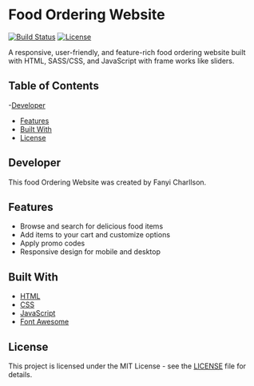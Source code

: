 # Food Ordering Website



[![Build Status](https://img.shields.io/badge/build-passing-brightgreen.svg)](https://github.com/username/food-ordering-website)
[![License](https://img.shields.io/badge/license-MIT-blue.svg)](https://github.com/username/food-ordering-website/blob/master/LICENSE)

A responsive, user-friendly, and feature-rich food ordering website built with HTML, SASS/CSS, and JavaScript with frame works like sliders.

## Table of Contents
-[Developer](#Developer)
- [Features](#features)
- [Built With](#built-with)
- [License](#license)

## Developer
This food Ordering Website was created by Fanyi Charllson.


## Features

- Browse and search for delicious food items
- Add items to your cart and customize options
- Apply promo codes
- Responsive design for mobile and desktop

## Built With

- [HTML](https://developer.mozilla.org/en-US/docs/Web/HTML)
- [CSS](https://developer.mozilla.org/en-US/docs/Web/CSS)
- [JavaScript](https://developer.mozilla.org/en-US/docs/Web/JavaScript)
- [Font Awesome](https://fontawesome.com/)

## License

This project is licensed under the MIT License - see the [LICENSE](https://github.com/username/food-ordering-website/blob/master/LICENSE) file for details.

